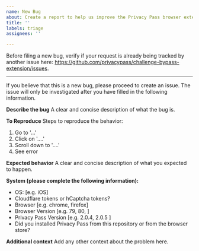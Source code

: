 ```yaml
---
name: New Bug
about: Create a report to help us improve the Privacy Pass browser extension
title: ''
labels: triage
assignees: ''

---
```


Before filing a new bug, verify if your request is already being tracked by another issue here: https://github.com/privacypass/challenge-bypass-extension/issues.

--- 

If you believe that this is a new bug, please proceed to create an issue. The issue will only be investigated after you have filled in the following information.

**Describe the bug**
A clear and concise description of what the bug is.

**To Reproduce**
Steps to reproduce the behavior:
1. Go to '...'
2. Click on '....'
3. Scroll down to '....'
4. See error

**Expected behavior**
A clear and concise description of what you expected to happen.

**System (please complete the following information):**
 - OS: [e.g. iOS]
 - Cloudflare tokens or hCaptcha tokens?
 - Browser [e.g. chrome, firefox]
 - Browser Version [e.g. 79, 80, ]
 - Privacy Pass Version [e.g. 2.0.4, 2.0.5 ]
 - Did you installed Privacy Pass from this repository or from the browser store?

**Additional context**
Add any other context about the problem here.
